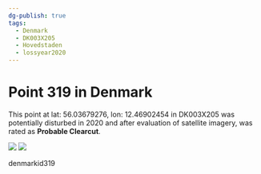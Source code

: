 ```yaml
---
dg-publish: true
tags:
  - Denmark
  - DK003X205
  - Hovedstaden
  - lossyear2020
---
```


# Point 319 in Denmark

This point at lat: 56.03679276, lon: 12.46902454 in DK003X205 was potentially disturbed in 2020 and after evaluation of satellite imagery, was rated as **Probable Clearcut**.

<div class='juxtapose' data-showcredits='false'>
<img src='https://baserow-backend-production20240528124524339000000001.s3.amazonaws.com/user_files/23VdOcSq2L8ueEdonfUtVAb9Qim1Avau_da099cc7df8c78b7bfcdfdf272a1f2ef83647227dadbbfee0364a99bdd8690c5.png' data-label='July 2017' />
<img src='https://baserow-backend-production20240528124524339000000001.s3.amazonaws.com/user_files/Bttdmzl5hNWNHW68vEUf6tgEFRCedqn1_4bded5239d9b288451d8c28539af6a9405246444a9755d3ee2b9a16b0953c1b2.png' data-label='June 2020' />
</div>

denmarkid319